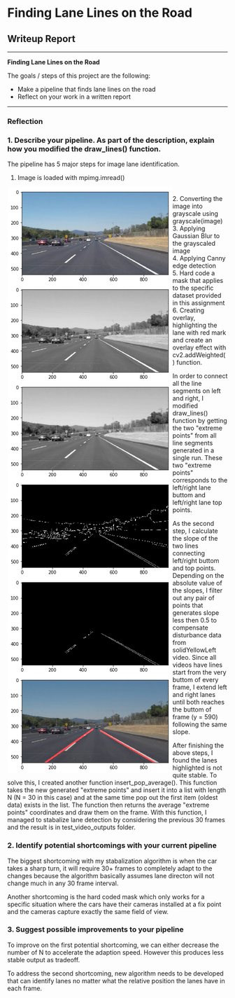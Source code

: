 # **Finding Lane Lines on the Road** 

## Writeup Report

---

**Finding Lane Lines on the Road**

The goals / steps of this project are the following:
* Make a pipeline that finds lane lines on the road
* Reflect on your work in a written report


[//]: # (Image References)

[image1]: ./intermediate_results/gray.png "gray"
[image2]: ./intermediate_results/blur.png "blur"
[image3]: ./intermediate_results/canny.png "canny"
[image4]: ./intermediate_results/masked.png "masked"
[image5]: ./intermediate_results/original.png "original"
[image6]: ./intermediate_results/overlay.png "overlay"


---

### Reflection

### 1. Describe your pipeline. As part of the description, explain how you modified the draw_lines() function.

The pipeline has 5 major steps for image lane identification.
1. Image is loaded with mpimg.imread()
<img align="left" src="./intermediate_results/original.png">
<br />
2. Converting the image into grayscale using grayscale(image)
<img align="left" src="./intermediate_results/gray.png">
<br />
3. Applying Gaussian Blur to the grayscaled image
<img align="left" src="./intermediate_results/blur.png">
<br />
4. Applying Canny edge detection
<img align="left" src="./intermediate_results/canny.png">
<br />
5. Hard code a mask that applies to the specific dataset provided in this assignment
<img align="left" src="./intermediate_results/masked.png">
<br />
6. Creating overlay, highlighting the lane with red mark and create an overlay effect with cv2.addWeighted() function.
<img align="left" src="./intermediate_results/overlay.png">
<br />

In order to connect all the line segments on left and right, I modified draw_lines() function by getting the two "extreme points" from all line segments generated in a single run. These two "extreme points" corresponds to the left/right lane buttom and left/right lane top points.

As the second step, I calculate the slope of the two lines connecting left/right buttom and top points. Depending on the absolute value of the slopes, I filter out any pair of points that generates slope less then 0.5 to compensate disturbance data from solidYellowLeft video. Since all videos have lines start from the very buttom of every frame, I extend left and right lanes until both reaches the buttom of frame (y = 590) following the same slope.

After finishing the above steps, I found the lanes highlighted is not quite stable. To solve this, I created another function insert_pop_average(). This function takes the new generated "extreme points" and insert it into a list with length N (N = 30 in this case) and at the same time pop out the first item (oldest data) exists in the list. The function then returns the average "extreme points" coordinates and draw them on the frame. With this function, I managed to stabalize lane detection by considering the previous 30 frames and the result is in test_video_outputs folder.


### 2. Identify potential shortcomings with your current pipeline


The biggest shortcoming with my stabalization algorithm is when the car takes a sharp turn, it will require 30+ frames to completely adapt to the changes because the algorithm basically assumes lane directon will not change much in any 30 frame interval.

Another shortcoming is the hard coded mask which only works for a specific situation where the cars have their cameras installed at a fix point and the cameras capture exactly the same field of view.


### 3. Suggest possible improvements to your pipeline

To improve on the first potential shortcoming, we can either decrease the number of N to accelerate the adaption speed. However this produces less stable output as tradeoff.

To address the second shortcoming, new algorithm needs to be developed that can identify lanes no matter what the relative position the lanes have in each frame.

